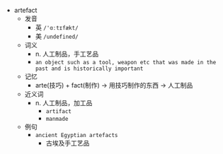 - artefact
  - 发音
    - 英 `/'ɑːtɪfækt/`
    - 美 `/undefined/`
  - 词义
    - n. 人工制品，手工艺品
    - `an object such as a tool, weapon etc that was made in the past and is historically important`
  - 记忆
    - arte(技巧) + fact(制作) → 用技巧制作的东西 → 人工制品
  - 近义词
    - n. 人工制品，加工品
      - `artifact`
      - `manmade`
  - 例句
    - `ancient Egyptian artefacts`
      - 古埃及手工艺品

